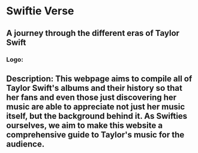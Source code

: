 # Swiftie Verse
## A journey through the different eras of Taylor Swift
### Logo:
## Description: This webpage aims to compile all of Taylor Swift's albums and their history so that her fans and even those just discovering her music are able to appreciate not just her music itself, but the background behind it. As Swifties ourselves, we aim to make this website a comprehensive guide to Taylor's music for the audience.

